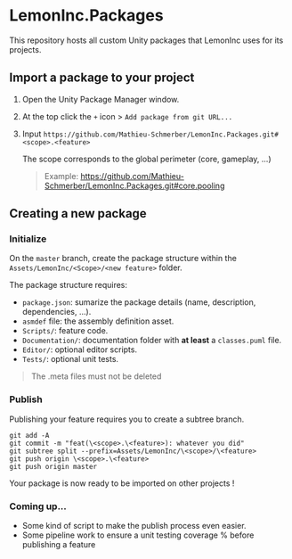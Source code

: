 # LemonInc.Packages

This repository hosts all custom Unity packages that LemonInc uses for its projects.

## Import a package to your project

1. Open the Unity Package Manager window.
1. At the top click the `+` icon > `Add package from git URL...`
1. Input `https://github.com/Mathieu-Schmerber/LemonInc.Packages.git#<scope>.<feature>`

    The scope corresponds to the global perimeter (core, gameplay, ...)
    > Example: https://github.com/Mathieu-Schmerber/LemonInc.Packages.git#core.pooling

## Creating a new package

### Initialize

On the `master` branch, create the package structure within the `Assets/LemonInc/<Scope>/<new feature>` folder.

The package structure requires:
- `package.json`: sumarize the package details (name, description, dependencies, ...).
- `asmdef` file: the assembly definition asset.
- `Scripts/`: feature code.
- `Documentation/`: documentation folder with **at least** a `classes.puml` file.
- `Editor/`: optional editor scripts.
- `Tests/`: optional unit tests.

> The .meta files must not be deleted

### Publish

Publishing your feature requires you to create a subtree branch.
``` shell
git add -A
git commit -m "feat(\<scope>.\<feature>): whatever you did"
git subtree split --prefix=Assets/LemonInc/\<scope>/\<feature>
git push origin \<scope>.\<feature>
git push origin master
```
Your package is now ready to be imported on other projects !

### Coming up...

- Some kind of script to make the publish process even easier.
- Some pipeline work to ensure a unit testing coverage % before publishing a feature
